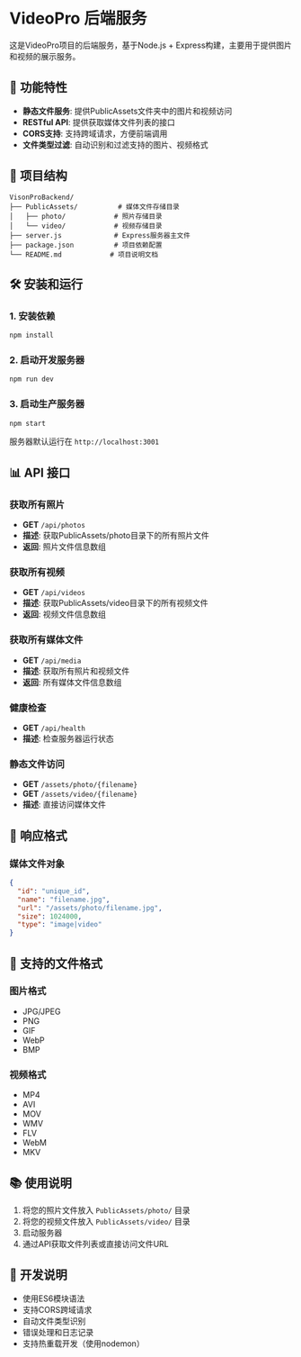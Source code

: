 # VideoPro 后端服务

这是VideoPro项目的后端服务，基于Node.js + Express构建，主要用于提供图片和视频的展示服务。

## 🚀 功能特性

- **静态文件服务**: 提供PublicAssets文件夹中的图片和视频访问
- **RESTful API**: 提供获取媒体文件列表的接口
- **CORS支持**: 支持跨域请求，方便前端调用
- **文件类型过滤**: 自动识别和过滤支持的图片、视频格式

## 📁 项目结构

```
VisonProBackend/
├── PublicAssets/          # 媒体文件存储目录
│   ├── photo/            # 照片存储目录
│   └── video/            # 视频存储目录
├── server.js             # Express服务器主文件
├── package.json          # 项目依赖配置
└── README.md            # 项目说明文档
```

## 🛠️ 安装和运行

### 1. 安装依赖

```bash
npm install
```

### 2. 启动开发服务器

```bash
npm run dev
```

### 3. 启动生产服务器

```bash
npm start
```

服务器默认运行在 `http://localhost:3001`

## 📊 API 接口

### 获取所有照片
- **GET** `/api/photos`
- **描述**: 获取PublicAssets/photo目录下的所有照片文件
- **返回**: 照片文件信息数组

### 获取所有视频
- **GET** `/api/videos`  
- **描述**: 获取PublicAssets/video目录下的所有视频文件
- **返回**: 视频文件信息数组

### 获取所有媒体文件
- **GET** `/api/media`
- **描述**: 获取所有照片和视频文件
- **返回**: 所有媒体文件信息数组

### 健康检查
- **GET** `/api/health`
- **描述**: 检查服务器运行状态

### 静态文件访问
- **GET** `/assets/photo/{filename}`
- **GET** `/assets/video/{filename}`
- **描述**: 直接访问媒体文件

## 📝 响应格式

### 媒体文件对象
```json
{
  "id": "unique_id",
  "name": "filename.jpg",
  "url": "/assets/photo/filename.jpg",
  "size": 1024000,
  "type": "image|video"
}
```

## 🎯 支持的文件格式

### 图片格式
- JPG/JPEG
- PNG
- GIF
- WebP
- BMP

### 视频格式
- MP4
- AVI
- MOV
- WMV
- FLV
- WebM
- MKV

## 📚 使用说明

1. 将您的照片文件放入 `PublicAssets/photo/` 目录
2. 将您的视频文件放入 `PublicAssets/video/` 目录  
3. 启动服务器
4. 通过API获取文件列表或直接访问文件URL

## 🔧 开发说明

- 使用ES6模块语法
- 支持CORS跨域请求
- 自动文件类型识别
- 错误处理和日志记录
- 支持热重载开发（使用nodemon）